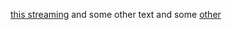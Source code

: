 [this streaming](https://www.twitch.tv/codingiscaring) and some other text and some [other](https://www.twitch.tv/codingiscaring)